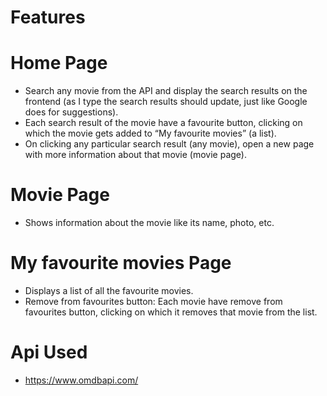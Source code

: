 # Features 
# Home Page
- Search any movie from the API and display the search results on the frontend (as I type the search results should update, just like Google does for suggestions).
- Each search result of the movie  have a favourite button, clicking on which the movie gets added to “My favourite movies” (a list).
- On clicking any particular search result (any movie), open a new page with more information about that movie (movie page).

# Movie Page
- Shows information about the movie like its name, photo, etc.

# My favourite movies Page
- Displays a list of all the favourite movies.
- Remove from favourites button: Each movie have remove from favourites button, clicking on which it removes that movie from the list.
# Api Used 
- https://www.omdbapi.com/
